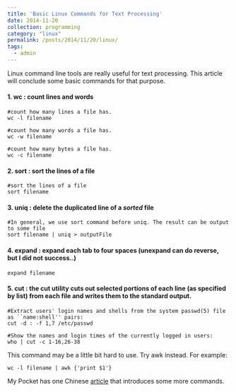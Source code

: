 ```yaml
---
title: 'Basic Linux Commands for Text Processing'
date: 2014-11-20
collection: programming
category: "linux"
permalink: /posts/2014/11/20/linux/
tags:
  - admin
---
```


Linux command line tools are really useful for text processing. This article will conclude some basic commands for that purpose.

#### 1. wc : count lines and words

	#count how many lines a file has.
	wc -l filename
	
	#count how many words a file has.
	wc -w filename
	
	#count how many bytes a file has.
	wc -c filename
	
#### 2. sort : sort the lines of a file
	#sort the lines of a file
	sort filename
	
#### 3. uniq : delete the duplicated line of a *sorted* file
	#In general, we use sort command before uniq. The result can be output to some file
	sort filename | uniq > outputFile
#### 4. expand : expand each tab to four spaces (unexpand can do reverse, but I did not success..)
	expand filename
#### 5. cut : the cut utility cuts out selected portions of each line (as specified by list) from each file and writes them to the standard output.
	#Extract users' login names and shells from the system passwd(5) file as ``name:shell'' pairs:
    cut -d : -f 1,7 /etc/passwd
    
    #Show the names and login times of the currently logged in users:
    who | cut -c 1-16,26-38

This command may be a little bit hard to use. Try awk instead. For example:

	wc -l filename | awk {'print $1'}


My Pocket has one Chinese [article](http://getpocket.com/a/read/158283999) that introduces some more commands.